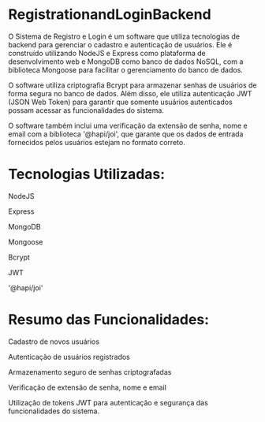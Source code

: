 # RegistrationandLoginBackend

O Sistema de Registro e Login é um software que utiliza tecnologias de backend para gerenciar o cadastro e autenticação de usuários. Ele é construído utilizando NodeJS e Express como plataforma de desenvolvimento web e MongoDB como banco de dados NoSQL, com a biblioteca Mongoose para facilitar o gerenciamento do banco de dados.

O software utiliza criptografia Bcrypt para armazenar senhas de usuários de forma segura no banco de dados. Além disso, ele utiliza autenticação JWT (JSON Web Token) para garantir que somente usuários autenticados possam acessar as funcionalidades do sistema.

O software também inclui uma verificação da extensão de senha, nome e email com a biblioteca '@hapi/joi', que garante que os dados de entrada fornecidos pelos usuários estejam no formato correto.

# Tecnologias Utilizadas:

NodeJS

Express

MongoDB

Mongoose

Bcrypt

JWT

'@hapi/joi'


# Resumo das Funcionalidades:

Cadastro de novos usuários

Autenticação de usuários registrados

Armazenamento seguro de senhas criptografadas

Verificação de extensão de senha, nome e email

Utilização de tokens JWT para autenticação e segurança das funcionalidades do sistema.
